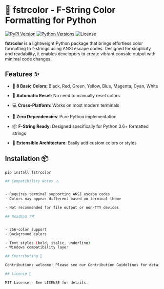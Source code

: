 # 🌈 fstrcolor - F-String Color Formatting for Python

[![PyPI Version](https://img.shields.io/pypi/v/fcolor.svg)](https://pypi.org/project/fstrcolor/)
[![Python Versions](https://img.shields.io/pypi/pyversions/fcolor.svg)](https://pypi.org/project/fstrcolor/)
![License](https://img.shields.io/badge/license-MIT-blue.svg)


**fstrcolor** is a lightweight Python package that brings effortless color formatting to f-strings using ANSI escape codes. Designed for simplicity and readability, it enables developers to create vibrant console output with minimal code changes.

## Features ✨


- 🎨 **8 Basic Colors**: Black, Red, Green, Yellow, Blue, Magenta, Cyan, White
- 🔄 **Automatic Reset**: No need to manually reset colors

- 💻 **Cross-Platform**: Works on most modern terminals
- 🚀 **Zero Dependencies**: Pure Python implementation

- 📦 **F-String Ready**: Designed specifically for Python 3.6+ formatted strings
- 🔧 **Extensible Architecture**: Easily add custom colors or styles

## Installation 📦

```bash
pip install fstrcolor

## Compatibility Notes ⚠️


- Requires terminal supporting ANSI escape codes  
- Colors may appear different based on terminal theme  

- Not recommended for file output or non-TTY devices  

## Roadmap 🗺️


- 256-color support  
- Background colors  

- Text styles (bold, italic, underline)  
- Windows compatibility layer  

## Contributing 🤝

Contributions welcome! Please see our Contribution Guidelines for details.

## License 📄

MIT License - See LICENSE for details.
